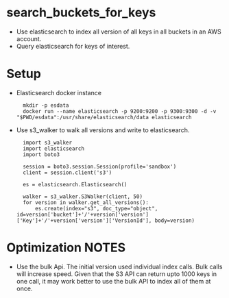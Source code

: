 # search_buckets_for_keys
* Use elasticsearch to index all version of all keys in all buckets in an AWS account.
* Query elasticsearch for keys of interest.

# Setup
* Elasticsearch docker instance

        mkdir -p esdata
        docker run --name elasticsearch -p 9200:9200 -p 9300:9300 -d -v "$PWD/esdata":/usr/share/elasticsearch/data elasticsearch

* Use s3_walker to walk all versions and write to elasticsearch.

        import s3_walker
        import elasticsearch
        import boto3

        session = boto3.session.Session(profile='sandbox')
        client = session.client('s3')

        es = elasticsearch.Elasticsearch()

        walker = s3_walker.S3Walker(client, 50)
        for version in walker.get_all_versions():
            es.create(index="s3", doc_type="object", id=version['bucket']+'/'+version['version']['Key']+'/'+version['version']['VersionId'], body=version)

# Optimization NOTES
* Use the bulk Api. The initial version used individual index calls. Bulk calls will increase speed. Given that the S3 API can return upto 1000 keys in one call, it may work better to use the bulk API to index all of them at once.
